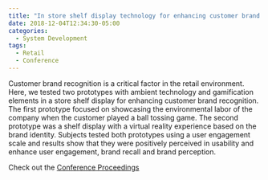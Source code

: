 ```yaml
---
title: "In store shelf display technology for enhancing customer brand recognition"
date: 2018-12-04T12:34:30-05:00
categories:
  - System Development
tags:
  - Retail
  - Conference
---
```

Customer brand recognition is a critical factor in the retail environment. Here, we tested two prototypes with ambient technology and gamification elements in a store shelf display for enhancing customer brand recognition. The first prototype focused on showcasing the environmental labor of the company when the customer played a ball tossing game. The second prototype was a shelf display with a virtual reality experience based on the brand identity. Subjects tested both prototypes using a user engagement scale and results show that they were positively perceived in usability and enhance user engagement, brand recall and brand perception.

Check out the [Conference Proceedings][URL] 

[URL]:  https://doi.org/10.1145/3292147.3292186